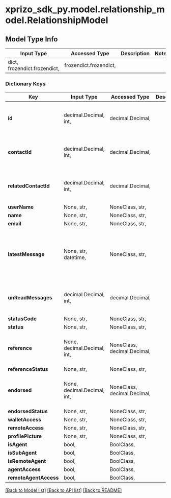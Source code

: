 # xprizo_sdk_py.model.relationship_model.RelationshipModel

## Model Type Info
Input Type | Accessed Type | Description | Notes
------------ | ------------- | ------------- | -------------
dict, frozendict.frozendict,  | frozendict.frozendict,  |  | 

### Dictionary Keys
Key | Input Type | Accessed Type | Description | Notes
------------ | ------------- | ------------- | ------------- | -------------
**id** | decimal.Decimal, int,  | decimal.Decimal,  |  | [optional] value must be a 64 bit integer
**contactId** | decimal.Decimal, int,  | decimal.Decimal,  |  | [optional] value must be a 64 bit integer
**relatedContactId** | decimal.Decimal, int,  | decimal.Decimal,  |  | [optional] value must be a 64 bit integer
**userName** | None, str,  | NoneClass, str,  |  | [optional] 
**name** | None, str,  | NoneClass, str,  |  | [optional] 
**email** | None, str,  | NoneClass, str,  |  | [optional] 
**latestMessage** | None, str, datetime,  | NoneClass, str,  |  | [optional] value must conform to RFC-3339 date-time
**unReadMessages** | decimal.Decimal, int,  | decimal.Decimal,  |  | [optional] value must be a 32 bit integer
**statusCode** | None, str,  | NoneClass, str,  |  | [optional] 
**status** | None, str,  | NoneClass, str,  |  | [optional] 
**reference** | None, decimal.Decimal, int,  | NoneClass, decimal.Decimal,  |  | [optional] value must be a 32 bit integer
**referenceStatus** | None, str,  | NoneClass, str,  |  | [optional] 
**endorsed** | None, decimal.Decimal, int,  | NoneClass, decimal.Decimal,  |  | [optional] value must be a 32 bit integer
**endorsedStatus** | None, str,  | NoneClass, str,  |  | [optional] 
**walletAccess** | None, str,  | NoneClass, str,  |  | [optional] 
**remoteAccess** | None, str,  | NoneClass, str,  |  | [optional] 
**profilePicture** | None, str,  | NoneClass, str,  |  | [optional] 
**isAgent** | bool,  | BoolClass,  |  | [optional] 
**isSubAgent** | bool,  | BoolClass,  |  | [optional] 
**isRemoteAgent** | bool,  | BoolClass,  |  | [optional] 
**agentAccess** | bool,  | BoolClass,  |  | [optional] 
**remoteAgentAccess** | bool,  | BoolClass,  |  | [optional] 

[[Back to Model list]](../../README.md#documentation-for-models) [[Back to API list]](../../README.md#documentation-for-api-endpoints) [[Back to README]](../../README.md)

